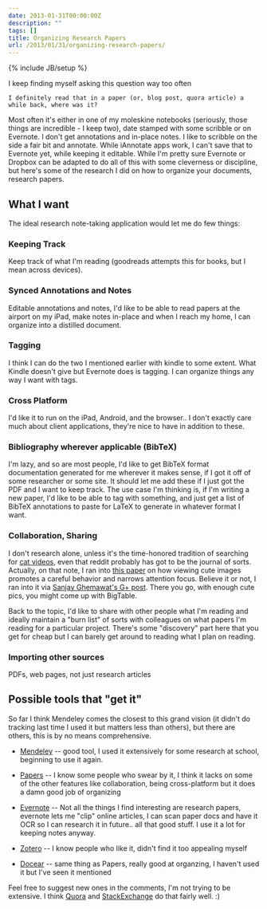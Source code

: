 ```yaml
---
date: 2013-01-31T00:00:00Z
description: ""
tags: []
title: Organizing Research Papers
url: /2013/01/31/organizing-research-papers/
---
```


{% include JB/setup %}

I keep finding myself asking this question way too often
  
    I definitely read that in a paper (or, blog post, quora article) a while back, where was it?

Most often it's either in one of my moleskine notebooks (seriously, those things are incredible - I keep two), date stamped with some scribble or on Evernote. I don't get annotations and in-place notes. I like to scribble on the side a fair bit and annotate. While iAnnotate apps work, I can't save that to Evernote yet, while keeping it editable. While I'm pretty sure Evernote or Dropbox can be adapted to do all of this with some cleverness or discipline, but here's some of the research I did on how to organize your documents, research papers.

## What I want

The ideal research note-taking application would let me do few things:

### Keeping Track

Keep track of what I'm reading (goodreads attempts this for books, but I mean across devices).

### Synced Annotations and Notes

Editable annotations and notes, I'd like to be able to read papers at the airport on my iPad, make notes in-place and when I reach my home, I can organize into a distilled document.

### Tagging

I think I can do the two I mentioned earlier with kindle to some extent. What Kindle doesn't give but Evernote does is tagging. I can organize things any way I want with tags.


### Cross Platform

I'd like it to run on the iPad, Android, and the browser.. I don't exactly care much about client applications, they're nice to have in addition to these.


### Bibliography wherever applicable (BibTeX)

I'm lazy, and so are most people, I'd like to get BibTeX format documentation generated for me wherever it makes sense, if I got it off of some researcher or some site. It should let me add these if I just got the PDF and I want to keep track. The use case I'm thinking is, if I'm writing a new paper, I'd like to be able to tag with something, and just get a list of BibTeX annotations to paste for LaTeX to generate in whatever format I want.


### Collaboration, Sharing

I don't research alone, unless it's the time-honored tradition of searching for [cat videos](http://www.youtube.com/watch?v=wf_IIbT8HGk), even that reddit probably has got to be the journal of sorts. Actually, on that note, I ran into [this paper](http://www.plosone.org/article/info:doi%2F10.1371%2Fjournal.pone.0046362) on how viewing cute images promotes a careful behavior and narrows attention focus. Believe it or not, I ran into it via [Sanjay Ghemawat's G+ post](https://plus.google.com/105332691637769400620/posts/V77u6LeFAYy). There you go, with enough cute pics, you might come up with BigTable. 

Back to the topic, I'd like to share with other people what I'm reading and ideally maintain a "burn list" of sorts with colleagues on what papers I'm reading for a particular project. There's some "discovery" part here that you get for cheap but I can barely get around to reading what I plan on reading.

### Importing other sources

PDFs, web pages, not just research articles

## Possible tools that "get it"

So far I think Mendeley comes the closest to this grand vision (it didn't do tracking last time I used it but matters less than others), but there are others, this is by no means comprehensive. 

* [Mendeley](http://www.mendeley.com/features/) -- good tool, I used it extensively for some research at school, beginning to use it again.

* [Papers](http://www.mekentosj.com/papers/) -- I know some people who swear by it, I think it lacks on some of the other features like collaboration, being cross-platform but it does a damn good job of organizing

* [Evernote](http://evernote.com) -- Not all the things I find interesting are research papers, evernote lets me "clip" online articles, I can scan paper docs and have it OCR so I can research it in future.. all that good stuff. I use it a lot for keeping notes anyway.

* [Zotero](http://zotero.com) -- I know people who like it, didn't find it too appealing myself

* [Docear](http://www.docear.org/) -- same thing as Papers, really good at organzing, I haven't used it but I've seen it mentioned

Feel free to suggest new ones in the comments, I'm not trying to be extensive. I think [Quora](http://www.quora.com) and [StackExchange](http://www.stackexchange.com) do that fairly well. :)
